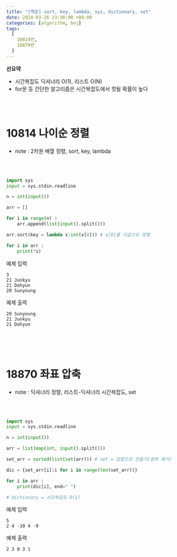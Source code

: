 ```yaml
---
title: "[백준] sort, key, lambda, sys, dictionary, set"
date: 2024-03-26 23:38:00 +09:00
categories: [algorithm, boj]
tags:
  [
    10814번,
    18870번
  ]
---
```


**선요약**

- 시간복잡도 딕셔너리 O(1), 리스트 O(N)
- for문 등 간단한 알고리즘은 시간복잡도에서 컷될 확률이 높다

<br/>
<br/>

# **10814 나이순 정렬**


- note : 2차원 배열 정렬, sort, key, lambda

<br/>
<br/>

```python
import sys
input = sys.stdin.readline

n = int(input())

arr = []

for i in range(n) :
    arr.append(list(input().split()))

arr.sort(key = lambda x:int(x[0])) # x[0]를 키값으로 정렬

for i in arr :
    print(*i)
```
예제 입력
```text
3
21 Junkyu
21 Dohyun
20 Sunyoung
```
예제 출력
```text
20 Sunyoung
21 Junkyu
21 Dohyun
```

<br/>
<br/>
<br/>

# **18870 좌표 압축**


- note : 딕셔너리 정렬, 리스트-딕셔너리 시간복잡도, set

<br/>
<br/>

```python
import sys
input = sys.stdin.readline

n = int(input())

arr = list(map(int, input().split()))

set_arr = sorted(list(set(arr))) # set = 집합으로 만들기(중복 제거)

dic = {set_arr[i]:i for i in range(len(set_arr))}

for i in arr :
    print(dic[i], end=" ")

# dictionary = 시간복잡도 O(1)
```
예제 입력
```text
5
2 4 -10 4 -9
```
예제 출력
```text
2 3 0 3 1
```